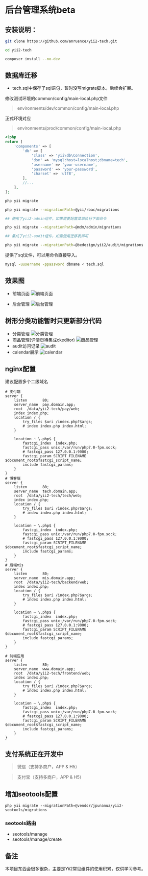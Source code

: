 # 后台管理系统beta

## 安装说明：

```bash
git clone https://github.com/anruence/yii2-tech.git

cd yii2-tech

composer install --no-dev
```

## 数据库迁移
 
 - tech.sql中保存了sql语句，暂时没写migrate脚本。后续会扩展。

修改测试环境的common/config/main-local.php文件

> environments/dev/common/config/main-local.php

正式环境对应
> environments/prod/common/config/main-local.php

```php
<?php
return [
    'components' => [
        'db' => [
            'class' => 'yii\db\Connection',
            'dsn' => 'mysql:host=localhost;dbname=tech',
            'username' => 'your-username',
            'password' => 'your-password',
            'charset' => 'utf8',
        ],
        //...
    ],
];

```

```bash
php yii migrate

php yii migrate --migrationPath=@yii/rbac/migrations

## 使用了yii2-admin组件，如果需要配置菜单执行下面命令

php yii migrate --migrationPath=@mdm/admin/migrations

## 集成了yii2-audit组件，如需使用迁移表即可

php yii migrate --migrationPath=@bedezign/yii2/audit/migrations

```

提供了sql文件，可以用命令直接导入。

```bash
mysql -uusername -ppassword dbname < tech.sql
```
## 效果图

- 前端页面
![前端页面](https://github.com/anruence/yii2-tech/raw/master/docs/tech.png
 "前端页面")

- 后台管理
![后台管理](https://github.com/anruence/yii2-tech/raw/master/docs/backend.png
 "后台管理")

## 树形分类功能暂时只更新部分代码
- 分类管理
![分类管理](https://github.com/anruence/yii2-tech/raw/master/docs/category.png
 "分类管理")
- 商品管理(详情页待集成ckeditor)
![商品管理](https://github.com/anruence/yii2-tech/raw/master/docs/oneproduct.png
 "商品管理")
- audit访问记录
![audit](https://github.com/anruence/yii2-tech/raw/master/docs/audit.png
 "audit")
- calendar展示
![calendar](https://github.com/anruence/yii2-tech/raw/master/docs/calendar.png
 "calendar")

## nginx配置

建议配置多个二级域名


```
# 支付端
server {
    listen       80;
    server_name  pay.domain.app;
    root  /data/yii2-tech/pay/web;
    index index.php;
    location / {
        try_files $uri /index.php?$args;
        # index index.php index.html;
    }

    location ~ \.php$ {
        fastcgi_index  index.php;
        fastcgi_pass unix:/var/run/php7.0-fpm.sock;
        # fastcgi_pass 127.0.0.1:9000;
        fastcgi_param SCRIPT_FILENAME $document_root$fastcgi_script_name;
        include fastcgi_params;
    }
}
# 博客端
server {
    listen       80;
    server_name  tech.domain.app;
    root  /data/yii2-tech/tech/web;
    index index.php;
    location / {
        try_files $uri /index.php?$args;
        # index index.php index.html;
    }

    location ~ \.php$ {
        fastcgi_index  index.php;
        fastcgi_pass unix:/var/run/php7.0-fpm.sock;
        # fastcgi_pass 127.0.0.1:9000;
        fastcgi_param SCRIPT_FILENAME $document_root$fastcgi_script_name;
        include fastcgi_params;
    }
}
# 后端mis
server {
    listen       80;
    server_name  mis.domain.app;
    root  /data/yii2-tech/backend/web;
    index index.php;
    location / {
        try_files $uri /index.php?$args;
        # index index.php index.html;
    }

    location ~ \.php$ {
        fastcgi_index  index.php;
        fastcgi_pass unix:/var/run/php7.0-fpm.sock;
        # fastcgi_pass 127.0.0.1:9000;
        fastcgi_param SCRIPT_FILENAME $document_root$fastcgi_script_name;
        include fastcgi_params;
    }
}

# 前端应用
server {
    listen       80;
    server_name  www.domain.app;
    root  /data/yii2-tech/frontend/web;
    index index.php;
    location / {
        try_files $uri /index.php?$args;
        # index index.php index.html;
    }

    location ~ \.php$ {
        fastcgi_index  index.php;
        fastcgi_pass unix:/var/run/php7.0-fpm.sock;
        # fastcgi_pass 127.0.0.1:9000;
        fastcgi_param SCRIPT_FILENAME $document_root$fastcgi_script_name;
        include fastcgi_params;
    }
}
```

## 支付系统正在开发中

> 微信（支持多商户，APP & H5）

> 支付宝（支持多商户，APP & H5）

## 增加seotools配置
```
php yii migrate --migrationPath=@vendor/jpunanua/yii2-seotools/migrations

```
### seotools路由
- seotools/manage
- seotools/manage/create


## 备注

 本项目东西会很多很杂，主要是Yii2常见组件的使用积累，仅供学习参考。